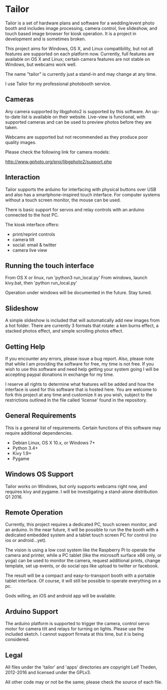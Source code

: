 Tailor
======

Tailor is a set of hardware plans and software for a wedding/event photo
booth and includes image processing, camera control, live slideshow, and
touch based image browser for kiosk operation.  It is a project in
development and is sometimes broken.

This project aims for Windows, OS X, and Linux compatibility, but not all
features are supported on each platform now.  Currently, full features are
available on OS X and Linux; certain camera features are not stable on
Windows, but webcams work well.

The name "tailor" is currently just a stand-in and may change at any time.

I use Tailor for my professional photobooth service.


Cameras
-------

Any camera supported by libgphoto2 is supported by this software.  An up-to-date
list is available on their website.  Live-view is functional, with supported
cameras and can be used to preview photos before they are taken.

Webcams are supported but not recommended as they produce poor quality images.

Please check the following link for camera models:

http://www.gphoto.org/proj/libgphoto2/support.php


Interaction
-----------

Tailor supports the arduino for interfacing with physical buttons over USB
and also has a smartphone-inspired touch interface.  For computer systems
without a touch screen monitor, the mouse can be used.

There is basic support for servos and relay controls with an arduino connected
to the host PC.

The kiosk interface offers:
- print/reprint controls
- camera tilt
- social: email & twitter
- camera live view


Running the touch interface
---------------------------

From OS X or linux, run 'python3 run_local.py'
From windows, launch kivy.bat, then 'python run_local.py'

Operation under windows will be documented in the future.  Stay tuned.


Slideshow
---------

A simple slideshow is included that will automatically add new images from a
hot folder.  There are currently 3 formats that rotate: a ken burns effect, a
stacked photos effect, and simple scrolling photos effect.


Getting Help
------------

If you encounter any errors, please issue a bug report.  Also, please note that
while I am providing the software for free, my time is not free.  If you wish to
use this software and need help getting your system going I will be accepting
paypal donations in exchange for my time.

I reserve all rights to determine what features will be added and how the
interface is used for this software that is hosted here.  You are welcome to
fork this project at any time and customize it as you wish, subject to the
restrictions outlined in the file called 'license' found in the repository.


General Requirements
--------------------

This is a general list of requirements.  Certain functions of this
software may require additional dependencies.

-  Debian Linux, OS X 10.x, or Windows 7+
-  Python 3.4+
-  Kivy 1.9+
-  Pygame


Windows OS Support
------------------

Tailor works on Windows, but only supports webcams right now, and requires
kivy and pygame.  I will be investigating a stand-alone distribution Q1 2016.


Remote Operation
----------------

Currently, this project requires a dedicated PC, touch screen monitor, and an
arduino.  In the near future, it will be possible to run the the booth with
a dedicated embedded system and a tablet touch screen PC for control (no ios or
android...yet).

The vision is using a low cost system like the Raspberry Pi to operate the
camera and printer, while a PC tablet (like the microsoft surface x86 only,
or yoga) can be used to monitor the camera, request additional prints, change
template, set up events, or do social ops like upload to twitter or facebook.

The result will be a compact and easy-to-transport booth with a portable tablet
interface.  Of course, it will still be possible to operate everything on a pc.

Gods willing, an iOS and android app will be available.


Arduino Support
---------------

The arduino platform is supported to trigger the camera, control servo motor
for camera tilt and relays for turning on lights.  Please use the included
sketch.  I cannot support firmata at this time, but it is being considered.


Legal
-----

All files under the 'tailor' and 'apps' directories are copyright
Leif Theden, 2012-2016 and licensed under the GPLv3.

All other code may or not be the same; please check the source of each file.
